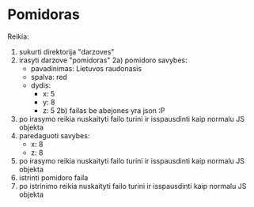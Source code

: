 # Pomidoras

Reikia:
1) sukurti direktorija "darzoves"
2) irasyti darzove "pomidoras"
2a) pomidoro savybes:
    - pavadinimas: Lietuvos raudonasis
    - spalva: red
    - dydis:
        - x: 5
        - y: 8
        - z: 5
2b) failas be abejones yra json :P
3) po irasymo reikia nuskaityti failo turini ir isspausdinti kaip normalu JS objekta
4) paredaguoti savybes:
    - x: 8
    - z: 8
5) po irasymo reikia nuskaityti failo turini ir isspausdinti kaip normalu JS objekta
6) istrinti pomidoro faila
7) po istrinimo reikia nuskaityti failo turini ir isspausdinti kaip normalu JS objekta